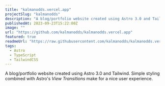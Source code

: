 ```yaml
---
title: "kalmanodds.vercel.app"
projectSlug: "kalmanodds"
description: "A blog/portfolio website created using Astro 3.0 and Tailwind."
publishedAt: 2023-09-23T15:22:00Z
image: ""
url: "https://github.com/kalmanodds/kalmanodds.vercel.app"
featured: true
readmeUrl: "https://raw.githubusercontent.com/kalmanodds/kalmanodds.vercel.app/master/README.md"
tags:
  - Astro
  - TypeScript
  - TailwindCSS
---
```

A blog/portfolio website created using Astro 3.0 and Tailwind.
Simple styling combined with Astro's *View Transitions* make for a nice user experience.
